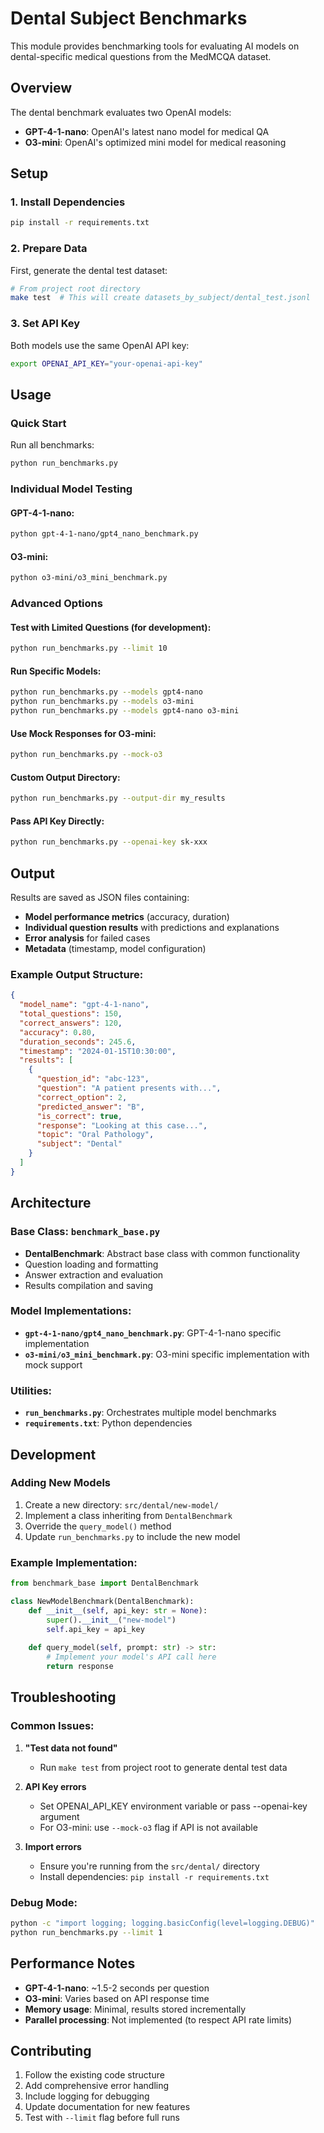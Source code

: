# Dental Subject Benchmarks

This module provides benchmarking tools for evaluating AI models on dental-specific medical questions from the MedMCQA dataset.

## Overview

The dental benchmark evaluates two OpenAI models:
- **GPT-4-1-nano**: OpenAI's latest nano model for medical QA
- **O3-mini**: OpenAI's optimized mini model for medical reasoning

## Setup

### 1. Install Dependencies

```bash
pip install -r requirements.txt
```

### 2. Prepare Data

First, generate the dental test dataset:

```bash
# From project root directory
make test  # This will create datasets_by_subject/dental_test.jsonl
```

### 3. Set API Key

Both models use the same OpenAI API key:

```bash
export OPENAI_API_KEY="your-openai-api-key"
```

## Usage

### Quick Start

Run all benchmarks:
```bash
python run_benchmarks.py
```

### Individual Model Testing

#### GPT-4-1-nano:
```bash
python gpt-4-1-nano/gpt4_nano_benchmark.py
```

#### O3-mini:
```bash
python o3-mini/o3_mini_benchmark.py
```

### Advanced Options

#### Test with Limited Questions (for development):
```bash
python run_benchmarks.py --limit 10
```

#### Run Specific Models:
```bash
python run_benchmarks.py --models gpt4-nano
python run_benchmarks.py --models o3-mini
python run_benchmarks.py --models gpt4-nano o3-mini
```

#### Use Mock Responses for O3-mini:
```bash
python run_benchmarks.py --mock-o3
```

#### Custom Output Directory:
```bash
python run_benchmarks.py --output-dir my_results
```

#### Pass API Key Directly:
```bash
python run_benchmarks.py --openai-key sk-xxx
```

## Output

Results are saved as JSON files containing:
- **Model performance metrics** (accuracy, duration)
- **Individual question results** with predictions and explanations
- **Error analysis** for failed cases
- **Metadata** (timestamp, model configuration)

### Example Output Structure:
```json
{
  "model_name": "gpt-4-1-nano",
  "total_questions": 150,
  "correct_answers": 120,
  "accuracy": 0.80,
  "duration_seconds": 245.6,
  "timestamp": "2024-01-15T10:30:00",
  "results": [
    {
      "question_id": "abc-123",
      "question": "A patient presents with...",
      "correct_option": 2,
      "predicted_answer": "B",
      "is_correct": true,
      "response": "Looking at this case...",
      "topic": "Oral Pathology",
      "subject": "Dental"
    }
  ]
}
```

## Architecture

### Base Class: `benchmark_base.py`
- **DentalBenchmark**: Abstract base class with common functionality
- Question loading and formatting
- Answer extraction and evaluation
- Results compilation and saving

### Model Implementations:
- **`gpt-4-1-nano/gpt4_nano_benchmark.py`**: GPT-4-1-nano specific implementation
- **`o3-mini/o3_mini_benchmark.py`**: O3-mini specific implementation with mock support

### Utilities:
- **`run_benchmarks.py`**: Orchestrates multiple model benchmarks
- **`requirements.txt`**: Python dependencies

## Development

### Adding New Models

1. Create a new directory: `src/dental/new-model/`
2. Implement a class inheriting from `DentalBenchmark`
3. Override the `query_model()` method
4. Update `run_benchmarks.py` to include the new model

### Example Implementation:
```python
from benchmark_base import DentalBenchmark

class NewModelBenchmark(DentalBenchmark):
    def __init__(self, api_key: str = None):
        super().__init__("new-model")
        self.api_key = api_key
    
    def query_model(self, prompt: str) -> str:
        # Implement your model's API call here
        return response
```

## Troubleshooting

### Common Issues:

1. **"Test data not found"**
   - Run `make test` from project root to generate dental test data

2. **API Key errors**
   - Set OPENAI_API_KEY environment variable or pass --openai-key argument
   - For O3-mini: use `--mock-o3` flag if API is not available

3. **Import errors**
   - Ensure you're running from the `src/dental/` directory
   - Install dependencies: `pip install -r requirements.txt`

### Debug Mode:
```bash
python -c "import logging; logging.basicConfig(level=logging.DEBUG)"
python run_benchmarks.py --limit 1
```

## Performance Notes

- **GPT-4-1-nano**: ~1.5-2 seconds per question
- **O3-mini**: Varies based on API response time
- **Memory usage**: Minimal, results stored incrementally
- **Parallel processing**: Not implemented (to respect API rate limits)

## Contributing

1. Follow the existing code structure
2. Add comprehensive error handling
3. Include logging for debugging
4. Update documentation for new features
5. Test with `--limit` flag before full runs 
